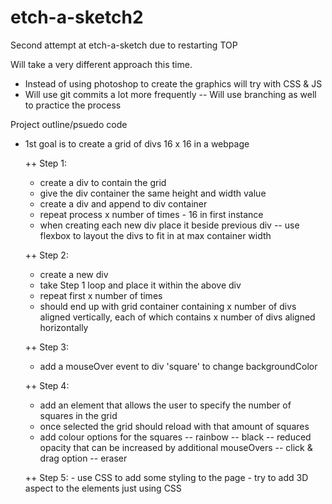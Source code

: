 # etch-a-sketch2

Second attempt at etch-a-sketch due to restarting TOP

Will take a very different approach this time.
- Instead of using photoshop to create the graphics will try with CSS & JS
- Will use git commits a lot more frequently
	-- Will use branching as well to practice the process

Project outline/psuedo code

+ 1st goal is to create a grid of divs 16 x 16 in a webpage

	++ Step 1:
	- create a div to contain the grid
	- give the div container the same height and width value
	- create a div and append to div container
	- repeat process x number of times - 16 in first instance
	- when creating each new div place it beside previous div
		-- use flexbox to layout the divs to fit in at max container width

	++ Step 2:
	- create a new div 
	- take Step 1 loop and place it within the above div
	- repeat first x number of times
	- should end up with grid container containing x number of divs aligned vertically, each of which contains x number of divs aligned horizontally

	++ Step 3:
	 - add a mouseOver event to div 'square' to change backgroundColor

	++ Step 4: 
	 - add an element that allows the user to specify the number of squares in
	 the grid 
	 - once selected the grid should reload with that amount of squares
	 - add colour options for the squares
	  -- rainbow
	  -- black
		-- reduced opacity that can be increased by additional mouseOvers
		-- click & drag option
		-- eraser

	++ Step 5:
	  - use CSS to add some styling to the page
		- try to add 3D aspect to the elements just using CSS
